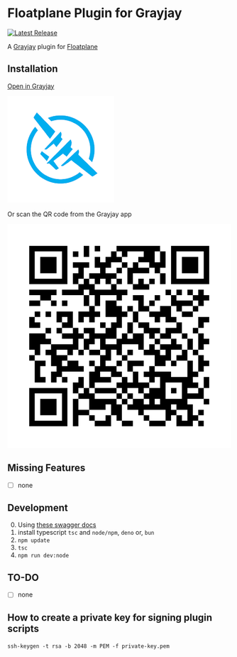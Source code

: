 # Floatplane Plugin for Grayjay

[![Latest Release](https://gitlab.com/kaidelorenzo/grayjay-floatplane/-/badges/release.svg)](https://gitlab.com/kaidelorenzo/grayjay-floatplane/-/releases)

A [Grayjay](https://grayjay.app) plugin for [Floatplane](https://floatplane.com)

## Installation

[Open in Grayjay](grayjay://plugin/https://gitlab.com/kaidelorenzo/grayjay-floatplane/-/releases/permalink/latest/downloads/src/config.json)

[![Vimeo logo](deploy/icon.png)](grayjay://plugin/https://gitlab.com/kaidelorenzo/grayjay-floatplane/-/releases/permalink/latest/downloads/src/config.json)

Or scan the QR code from the Grayjay app

[![Scan this QR code in the Grayjay app to install this Vimeo plugin for Grayjay](assets/qr.svg)](grayjay://plugin/https://gitlab.com/kaidelorenzo/grayjay-floatplane/-/releases/permalink/latest/downloads/src/config.json)

## Missing Features

- [ ] none

## Development

0. Using [these swagger docs](https://jman012.github.io/FloatplaneAPIDocs/SwaggerUI-full/)
1. install typescript `tsc` and `node/npm`, `deno` or, `bun`
2. `npm update`
3. `tsc`
4. `npm run dev:node`

## TO-DO

- [ ] none

## How to create a private key for signing plugin scripts

`ssh-keygen -t rsa -b 2048 -m PEM -f private-key.pem`
